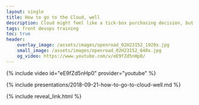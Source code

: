 ```yaml
---
layout: single
title: How to go to the Cloud, well
description: Cloud might feel like a tick-box purchasing decision, but getting tangible business outcomes from a Cloud strategy is all about the people.
tags: front devops training
toc: true
header:
    overlay_image: /assets/images/openroad_02H23152_1920x.jpg
    small_image: /assets/images/openroad_02H23152_640x.jpg
    og_video: https://www.youtube.com/v/eE9fZd5nHp0/
---
```


{% include video id="eE9fZd5nHp0" provider="youtube" %}

{% include presentations/2018-09-21-how-to-go-to-cloud-well.md %}

{% include reveal_link.html %}
